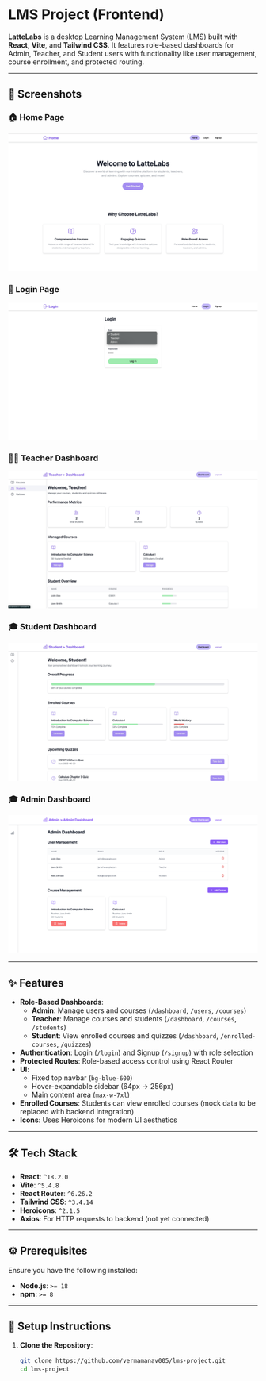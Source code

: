 # LMS Project (Frontend)

**LatteLabs** is a desktop Learning Management System (LMS) built with **React**, **Vite**, and **Tailwind CSS**. It features role-based dashboards for Admin, Teacher, and Student users with functionality like user management, course enrollment, and protected routing.

---

## 📸 Screenshots

### 🏠 Home Page
![Home](./screenshots/screenshot_3.jpg)

### 🔐 Login Page
![Login](./screenshots/screenshot_6.jpg)

### 🧑‍🏫 Teacher Dashboard
![Teacher Dashboard](./screenshots/screenshot_4.jpg)

### 🎓 Student Dashboard
![Student Dashboard](./screenshots/screenshot_1.jpg)

### 🎓 Admin Dashboard
![Admin Dashboard](./screenshots/screenshot_admin.png)

---

## ✨ Features

- **Role-Based Dashboards**:
  - **Admin**: Manage users and courses (`/dashboard`, `/users`, `/courses`)
  - **Teacher**: Manage courses and students (`/dashboard`, `/courses`, `/students`)
  - **Student**: View enrolled courses and quizzes (`/dashboard`, `/enrolled-courses`, `/quizzes`)
- **Authentication**: Login (`/login`) and Signup (`/signup`) with role selection
- **Protected Routes**: Role-based access control using React Router
- **UI**: 
  - Fixed top navbar (`bg-blue-600`)
  - Hover-expandable sidebar (64px → 256px)
  - Main content area (`max-w-7xl`)
- **Enrolled Courses**: Students can view enrolled courses (mock data to be replaced with backend integration)
- **Icons**: Uses Heroicons for modern UI aesthetics

---

## 🛠 Tech Stack

- **React**: `^18.2.0`
- **Vite**: `^5.4.8`
- **React Router**: `^6.26.2`
- **Tailwind CSS**: `^3.4.14`
- **Heroicons**: `^2.1.5`
- **Axios**: For HTTP requests to backend (not yet connected)

---

## ⚙️ Prerequisites

Ensure you have the following installed:

- **Node.js**: `>= 18`
- **npm**: `>= 8`

---

## 🚀 Setup Instructions

1. **Clone the Repository**:
   ```bash
   git clone https://github.com/vermamanav005/lms-project.git
   cd lms-project
